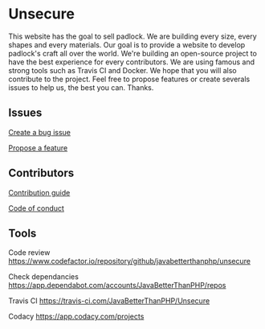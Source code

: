 # Unsecure

This website has the goal to sell padlock. We are building every size, every shapes and every materials. Our goal is to provide a website to develop padlock's craft all over the world. We're building an open-source project to have the best experience for every contributors. We are using famous and strong tools such as Travis CI and Docker. We hope that you will also contribute to the project. Feel free to propose features or create severals issues to help us, the best you can. Thanks.

## Issues

[Create a bug issue](https://github.com/kevinlonguet/Unsecure/issues/new?template=bug_issue.md)

[Propose a feature](https://github.com/kevinlonguet/Unsecure/issues/new?feature_issue.md)

## Contributors

[Contribution guide](https://github.com/JavaBetterThanPHP/Unsecure/blob/master/CONTRIBUTING.md)  

[Code of conduct](https://github.com/JavaBetterThanPHP/Unsecure/blob/master/CODE_OF_CONDUCT.rst)  

## Tools
 
 Code review
 https://www.codefactor.io/repository/github/javabetterthanphp/unsecure
 
 Check dependancies
 https://app.dependabot.com/accounts/JavaBetterThanPHP/repos
 
 Travis CI 
 https://travis-ci.com/JavaBetterThanPHP/Unsecure
 
 Codacy 
 https://app.codacy.com/projects
